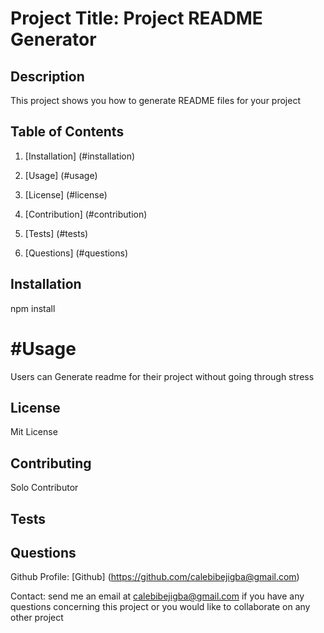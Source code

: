 # Project Title:  Project README Generator


  ## Description
  This project shows you how to generate README files for your project
  
  
  ## Table of Contents
  1. [Installation] (#installation)

  2. [Usage] (#usage)

  3. [License] (#license)

  4. [Contribution] (#contribution)

  5. [Tests] (#tests)
  
  6. [Questions] (#questions)
  
  
  ## Installation <a name='installation'></a>
  npm install
  
  # #Usage <a name='usage'></a>
  Users can Generate readme for their project without going through stress
  
  ## License <a name='license'></a>
  Mit License
  
  ## Contributing <a name='contribution'></a>
  Solo Contributor
  
  ## Tests <a name='tests'></a>
  
  ## Questions <a name='questions'></a>
  Github Profile: [Github] (https://github.com/calebibejigba@gmail.com)

  Contact: send me an email at calebibejigba@gmail.com  if you have any questions concerning this project or you would like to collaborate on any other project

  

